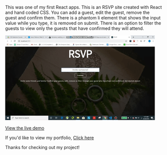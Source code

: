 This was one of my first React apps. This is an RSVP site created with React and hand coded CSS. You can add a guest, edit the guest, remove the guest and confirm them. There is a phantom li element that shows the input value while you type, it is removed on submit. There is an option to filter the guests to view only the guests that have confirmed they will attend.

![RSVP site gif](./RSVP/public/gif/RSVP-gif.gif)
 

[View the live demo](https://jasonpallone-rsvp.com)

If you'd like to view my portfolio, [Click here](https://jasonpallone.com)

Thanks for checking out my project!


